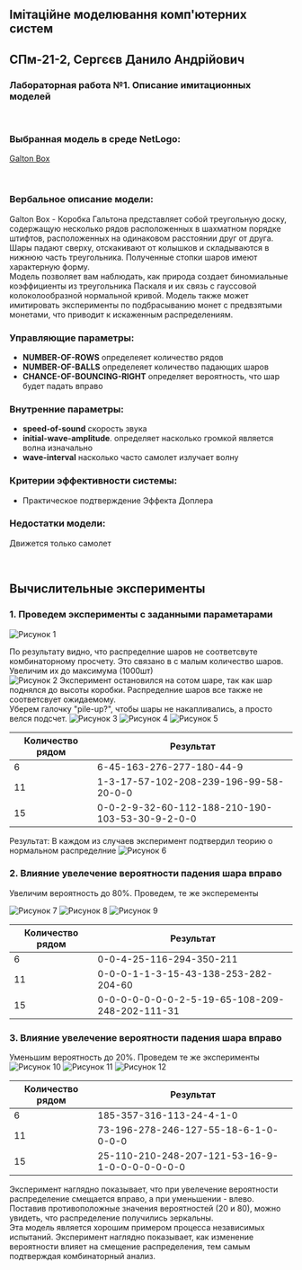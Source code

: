 ## Імітаційне моделювання комп'ютерних систем
## СПм-21-2, **Сергєєв Данило Андрійович**
### Лабораторная работа №**1**. Описание имитационных моделей

<br>

### Выбранная модель в среде NetLogo:
[Galton Box](http://www.netlogoweb.org/launch#http://www.netlogoweb.org/assets/modelslib/Sample%20Models/Mathematics/Probability/Galton%20Box.nlogo)

<br>

### Вербальное описание модели:
Galton Box - Коробка Гальтона представляет собой треугольную доску, содержащую несколько рядов расположенных в шахматном порядке штифтов, расположенных на одинаковом расстоянии друг от друга. Шары падают сверху, отскакивают от колышков и складываются в нижнюю часть треугольника. Полученные стопки шаров имеют характерную форму.
<br>
Модель позволяет вам наблюдать, как природа создает биномиальные коэффициенты из треугольника Паскаля и их связь с гауссовой колоколообразной нормальной кривой. Модель также может имитировать эксперименты по подбрасыванию монет с предвзятыми монетами, что приводит к искаженным распределениям.

### Управляющие параметры:
- **NUMBER-OF-ROWS** определеяет количество рядов
- **NUMBER-OF-BALLS** определеяет количество падающих шаров
- **CHANCE-OF-BOUNCING-RIGHT**  определяет вероятность, что шар будет падать вправо

### Внутренние параметры:
- **speed-of-sound** скорость звука
- **initial-wave-amplitude**. определяет насколько громкой является волна изначально
- **wave-interval** насколько часто самолет излучает волну

### Критерии эффективности системы:
- Практическое подтверждение Эффекта Доплера 

### Недостатки модели:
Движется только самолет

<br>

## Вычислительные эксперименты

### 1. Проведем эксперименты с заданными параметарами

![Рисунок 1](рис1.png)

По результату видно, что распределние шаров не соответсвуте комбинаторному просчету. Это связано в с малым количество шаров. Увеличим их до максимума (1000шт)
<br>
![Рисунок 2](рис2.png)
Эксперимент остановился на сотом шаре, так как шар поднялся до высоты коробки. Распределние шаров все также не соответсвует ожидаемому.
<br>
Уберем галочку "pile-up?", чтобы шары не накапливались, а просто велся подсчет.
![Рисунок 3](рис3.png)
![Рисунок 4](рис4.png)
![Рисунок 5](рис5.png)

<table>
<thead>
<tr><th>Количество рядом</th><th>Результат</th></tr>
</thead>
<tbody>
<tr><td>6</td><td>6-45-163-276-277-180-44-9</td></tr>
<tr><td>11</td><td>1-3-17-57-102-208-239-196-99-58-20-0-0</td></tr>
<tr><td>15</td><td>0-0-2-9-32-60-112-188-210-190-103-53-30-9-2-0-0</td></tr>
</tbody>
</table>

Результат: В каждом из случаев эксперимент подтвердил теорию о нормальном распределние 
![Рисунок 6](рис6.png)

### 2. Влияние увелечение вероятности падения шара вправо
Увеличим вероятность до 80%. Проведем, те же эксперементы

![Рисунок 7](рис7.png)
![Рисунок 8](рис8.png)
![Рисунок 9](рис9.png)

<table>
<thead>
<tr><th>Количество рядом</th><th>Результат</th></tr>
</thead>
<tbody>
<tr><td>6</td><td>0-0-4-25-116-294-350-211</td></tr>
<tr><td>11</td><td>0-0-0-1-1-3-15-43-138-253-282-204-60</td></tr>
<tr><td>15</td><td>0-0-0-0-0-0-0-2-5-19-65-108-209-248-202-111-31</td></tr>
</tbody>
</table>


### 3. Влияние увелечение вероятности падения шара вправо

Уменьшим вероятность до 20%. Проведем те же эксперименты
![Рисунок 10](рис7.png)
![Рисунок 11](рис8.png)
![Рисунок 12](рис9.png)

<table>
<thead>
<tr><th>Количество рядом</th><th>Результат</th></tr>
</thead>
<tbody>
<tr><td>6</td><td>185-357-316-113-24-4-1-0</td></tr>
<tr><td>11</td><td>73-196-278-246-127-55-18-6-1-0-0-0-0</td></tr>
<tr><td>15</td><td>25-110-210-248-207-121-53-16-9-1-0-0-0-0-0-0-0</td></tr>
</tbody>
</table>

Эксперимент наглядно показывает, что при увелечение вероятности распределение смещается вправо, а при уменьшении - влево. Поставив противоположные значения вероятностей (20 и 80), можно увидеть, что распределение получились зеркальны.
<br>
Эта модель является хорошим примером процесса независимых испытаний. Эксперимент наглядно показывает, как изменение вероятности влияет на смещение распределения, тем самым подтверждая комбинаторный анализ.
